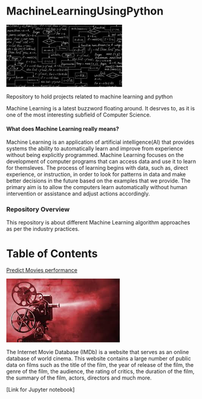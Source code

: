 # MachineLearningUsingPython
![ML1.jpg](Images/ML1.jpg)

Repository to hold projects related to machine learning and python

Machine Learning is a latest buzzword floating around. It desrves to, as it is one of the most interesting subfield of Computer Science.
#### What does Machine Learning really means?
Machine Learning is an application of artificial intelligence(AI) that provides systems the ability to automatically learn and improve from experience without being explicitly programmed.
Machine Learning focuses on the development of computer programs that can access data and use it to learn for themsleves.
The process of learning begins with data, such as, direct experience, or instruction, in order to look for patterns in data and make better decisions in the future based on the examples that we provide. The primary aim is to allow the computers learn automatically without human intervention or assistance and adjust actions accordingly. 

### Repository Overview
This repository is about different Machine Learning algorithm approaches as per the industry practices.

# Table of Contents
[Predict Movies performance](https://github.com/swaptwap/MachineLearningUsingPython/tree/master/Predicting%20movies%20performance)

![Movies.jpg](Images/Movies.jpg)

The Internet Movie Database (IMDb) is a website that serves as an online database of world cinema. This website contains a large number of public data on films such as the title of the film, the year of release of the film, the genre of the film, the audience, the rating of critics, the duration of the film, the summary of the film, actors, directors and much more.

[Link for Jupyter notebook]
